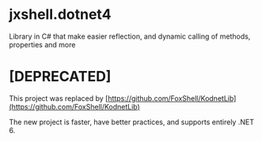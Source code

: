 # jxshell.dotnet4

Library in C# that make easier reflection, and dynamic calling of methods, properties and more


# [DEPRECATED]

This project was replaced by [https://github.com/FoxShell/KodnetLib](https://github.com/FoxShell/KodnetLib)

The new project is faster, have better practices, and supports entirely .NET 6. 